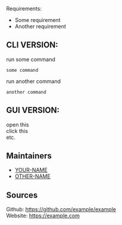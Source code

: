 Requirements:
- Some requirement
- Another requirement


## CLI VERSION: 

run some command
```
some command
```
run another command
```
another command
```
## GUI VERSION:
open this \
click this \
etc.

## Maintainers
- [YOUR-NAME](https://github.com/YOUR-NAME)
- [OTHER-NAME](https://github.com/OTHER-NAME)

## Sources
Github: https://github.com/example/example \
Website: https://example.com
